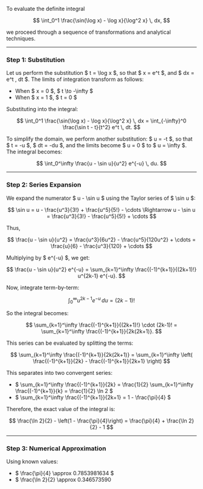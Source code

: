 To evaluate the definite integral

$$
\int_0^1 \frac{\sin(\log x) - \log x}{\log^2 x} \, dx,
$$

we proceed through a sequence of transformations and analytical techniques.

---

### **Step 1: Substitution**

Let us perform the substitution $ t = \log x $, so that $ x = e^t $, and $ dx = e^t \, dt $. The limits of integration transform as follows:

- When $ x = 0 $, $ t \to -\infty $
- When $ x = 1 $, $ t = 0 $

Substituting into the integral:

$$
\int_0^1 \frac{\sin(\log x) - \log x}{\log^2 x} \, dx = \int_{-\infty}^0 \frac{\sin t - t}{t^2} e^t \, dt.
$$

To simplify the domain, we perform another substitution: $ u = -t $, so that $ t = -u $, $ dt = -du $, and the limits become $ u = 0 $ to $ u = \infty $. The integral becomes:

$$
\int_0^\infty \frac{u - \sin u}{u^2} e^{-u} \, du.
$$

---

### **Step 2: Series Expansion**

We expand the numerator $ u - \sin u $ using the Taylor series of $ \sin u $:

$$
\sin u = u - \frac{u^3}{3!} + \frac{u^5}{5!} - \cdots
\Rightarrow u - \sin u = \frac{u^3}{3!} - \frac{u^5}{5!} + \cdots
$$

Thus,

$$
\frac{u - \sin u}{u^2} = \frac{u^3}{6u^2} - \frac{u^5}{120u^2} + \cdots = \frac{u}{6} - \frac{u^3}{120} + \cdots
$$

Multiplying by $ e^{-u} $, we get:

$$
\frac{u - \sin u}{u^2} e^{-u} = \sum_{k=1}^\infty \frac{(-1)^{k+1}}{(2k+1)!} u^{2k-1} e^{-u}.
$$

Now, integrate term-by-term:

$$
\int_0^\infty u^{2k-1} e^{-u} \, du = (2k-1)!
$$

So the integral becomes:

$$
\sum_{k=1}^\infty \frac{(-1)^{k+1}}{(2k+1)!} \cdot (2k-1)! = \sum_{k=1}^\infty \frac{(-1)^{k+1}}{2k(2k+1)}.
$$

This series can be evaluated by splitting the terms:

$$
\sum_{k=1}^\infty \frac{(-1)^{k+1}}{2k(2k+1)} = \sum_{k=1}^\infty \left( \frac{(-1)^{k+1}}{2k} - \frac{(-1)^{k+1}}{2k+1} \right)
$$

This separates into two convergent series:

- $ \sum_{k=1}^\infty \frac{(-1)^{k+1}}{2k} = \frac{1}{2} \sum_{k=1}^\infty \frac{(-1)^{k+1}}{k} = \frac{1}{2} \ln 2 $
- $ \sum_{k=1}^\infty \frac{(-1)^{k+1}}{2k+1} = 1 - \frac{\pi}{4} $

Therefore, the exact value of the integral is:

$$
\frac{\ln 2}{2} - \left(1 - \frac{\pi}{4}\right) = \frac{\pi}{4} + \frac{\ln 2}{2} - 1
$$

---

### **Step 3: Numerical Approximation**

Using known values:

- $ \frac{\pi}{4} \approx 0.7853981634 $
- $ \frac{\ln 2}{2} \approx 0.346573590
